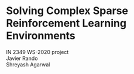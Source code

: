 # Solving Complex Sparse Reinforcement Learning Environments
IN 2349 WS-2020 project<br>
Javier Rando<br>
Shreyash Agarwal<br>
